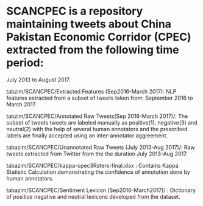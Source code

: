 # SCANCPEC is a repository maintaining tweets about China Pakistan Economic Corridor (CPEC) extracted from the following time period:
July 2013 to August 2017. 

tabzim/SCANCPEC/Extracted Features (Sep2016-March 2017): NLP features extracted from a subset of tweets taken from: September 2016 to March 2017. 

tabzim/SCANCPEC/Annotated Raw Tweets(Sep 2016-March 2017)/: The subset of tweets tweets are  labeled manually as positive(1), negative(3) and neutral(2) with the help of several human annotators and the prescribed labels are 
finally accepted using an inter-annotator aggreement. 

tabazim/SCANCPEC/Unannotated Raw Tweets (July 2013-Aug 2017)/: Raw tweets extracted from Twitter from the the duration July 2013-Aug 2017. 

tabazim/SCANCPEC/kappa-cpec3Raters-final.xlsx : Contains Kappa Statistic Calculation demonstrating the confidence of annotation done by human annotators.

tabazim/SCANCPEC/Sentiment Lexicon (Sep2016-March2017)/ : Dictionary of positive negative and neutral lexicons developed from the dataset.
